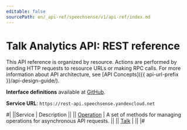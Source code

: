 ```yaml
---
editable: false
sourcePath: en/_api-ref/speechsense/v1/api-ref/index.md
---
```


# Talk Analytics API: REST reference

This API reference is organized by resource. Actions are performed by sending HTTP requests to resource URLs or making RPC calls. For more information about API architecture, see [API Concepts]({{ api-url-prefix }}/api-design-guide/).

**Interface definitions** available at [GitHub](https://github.com/yandex-cloud/cloudapi/tree/master/yandex/cloud/speechsense/v1).

**Service URL**: `https://rest-api.speechsense.yandexcloud.net`

#|
||Service | Description ||
|| [Operation](Operation/index.md) | A set of methods for managing operations for asynchronous API requests. ||
|| [Talk](Talk/index.md) |  ||
|#